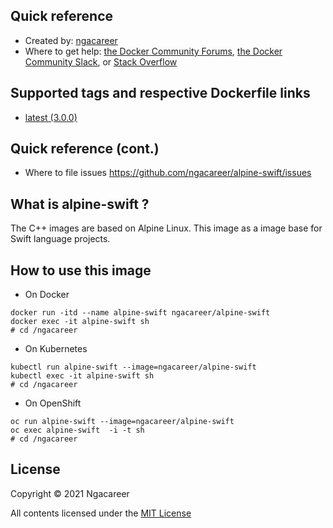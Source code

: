 ## Quick reference
- Created by: <a href="https://github.com/ngacareer">ngacareer</a>
- Where to get help: <a href="https://forums.docker.com/">the Docker Community Forums</a>, <a href="https://dockr.ly/slack">the Docker Community Slack</a>, or <a href="https://stackoverflow.com/search?tab=newest&amp;q=docker">Stack Overflow</a>

## Supported tags and respective Dockerfile links
- <a href="https://github.com/ngacareer/alpine-swift/blob/master/Dockerfile">latest (3.0.0)</a>

## Quick reference (cont.)
- Where to file issues <a href="https://github.com/ngacareer/alpine-swift/issues">https://github.com/ngacareer/alpine-swift/issues</a>

## What is alpine-swift ? 

The C++ images are based on Alpine Linux. This image as a image base for Swift language projects.

## How to use this image
- On Docker 
```
docker run -itd --name alpine-swift ngacareer/alpine-swift
docker exec -it alpine-swift sh
# cd /ngacareer
 ```
- On Kubernetes
 ```
kubectl run alpine-swift --image=ngacareer/alpine-swift
kubectl exec -it alpine-swift sh
# cd /ngacareer
 ```
- On OpenShift
 ```
oc run alpine-swift --image=ngacareer/alpine-swift
oc exec alpine-swift  -i -t sh
# cd /ngacareer
 ```
## License

Copyright © 2021 Ngacareer

All contents licensed under the [MIT License](LICENSE)
